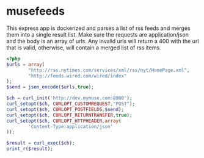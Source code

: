 # musefeeds

This express app is dockerized and parses a list of rss feeds and merges them into a single result list.  Make sure the requests are application/json and the body is an array of urls.  Any invalid urls will return a 400 with the url that is valid, otherwise, will contain a merged list of rss items.

```php
<?php
$urls = array(
        "http://rss.nytimes.com/services/xml/rss/nyt/HomePage.xml",
        "http://feeds.wired.com/wired/index"
);
$send = json_encode($urls,true);

$ch = curl_init('http://dev.mymuse.com:8000');
curl_setopt($ch, CURLOPT_CUSTOMREQUEST,"POST");
curl_setopt($ch, CURLOPT_POSTFIELDS,$send);
curl_setopt($ch, CURLOPT_RETURNTRANSFER,true);
curl_setopt($ch, CURLOPT_HTTPHEADER,array(
        'Content-Type:application/json'
));

$result = curl_exec($ch);
print_r($result);
```
